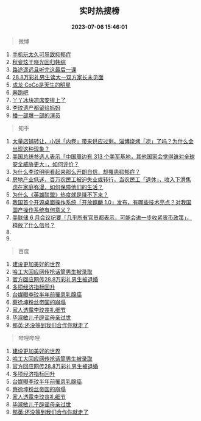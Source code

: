 <div align="center"><h2>实时热搜榜</h2><h4>2023-07-06 15:46:01</h4></div>

> 微博  

1. [手机玩太久可导致抑郁症](https://s.weibo.com/weibo?q=%23%E6%89%8B%E6%9C%BA%E7%8E%A9%E5%A4%AA%E4%B9%85%E5%8F%AF%E5%AF%BC%E8%87%B4%E6%8A%91%E9%83%81%E7%97%87%23&t=31&band_rank=1&Refer=top)<br />
2. [秋瓷炫于晓光回归韩综](https://s.weibo.com/weibo?q=%23%E7%A7%8B%E7%93%B7%E7%82%AB%E4%BA%8E%E6%99%93%E5%85%89%E5%9B%9E%E5%BD%92%E9%9F%A9%E7%BB%BC%23&t=31&band_rank=2&Refer=top)<br />
3. [路途遥远且听完这最后一课](https://s.weibo.com/weibo?q=%23%E8%B7%AF%E9%80%94%E9%81%A5%E8%BF%9C%E4%B8%94%E5%90%AC%E5%AE%8C%E8%BF%99%E6%9C%80%E5%90%8E%E4%B8%80%E8%AF%BE%23&t=31&band_rank=3&Refer=top)<br />
4. [28.8万彩礼男生读大一双方家长未见面](https://s.weibo.com/weibo?q=%2328.8%E4%B8%87%E5%BD%A9%E7%A4%BC%E7%94%B7%E7%94%9F%E8%AF%BB%E5%A4%A7%E4%B8%80%E5%8F%8C%E6%96%B9%E5%AE%B6%E9%95%BF%E6%9C%AA%E8%A7%81%E9%9D%A2%23&t=31&band_rank=4&Refer=top)<br />
5. [成龙 CoCo是天生的明星](https://s.weibo.com/weibo?q=%23%E6%88%90%E9%BE%99%20CoCo%E6%98%AF%E5%A4%A9%E7%94%9F%E7%9A%84%E6%98%8E%E6%98%9F%23&t=31&band_rank=5&Refer=top)<br />
6. [奔跑吧](https://s.weibo.com/weibo?q=%E5%A5%94%E8%B7%91%E5%90%A7&t=31&band_rank=6&Refer=top)<br />
7. [丫丫冰块凉席安排上了](https://s.weibo.com/weibo?q=%23%E4%B8%AB%E4%B8%AB%E5%86%B0%E5%9D%97%E5%87%89%E5%B8%AD%E5%AE%89%E6%8E%92%E4%B8%8A%E4%BA%86%23&t=31&band_rank=7&Refer=top)<br />
8. [李玟遗产都留给妈妈](https://s.weibo.com/weibo?q=%23%E6%9D%8E%E7%8E%9F%E9%81%97%E4%BA%A7%E9%83%BD%E7%95%99%E7%BB%99%E5%A6%88%E5%A6%88%23&t=31&band_rank=8&Refer=top)<br />
9. [播一部爆一部的演员](https://s.weibo.com/weibo?q=%23%E6%92%AD%E4%B8%80%E9%83%A8%E7%88%86%E4%B8%80%E9%83%A8%E7%9A%84%E6%BC%94%E5%91%98%23&t=31&band_rank=9&Refer=top)<br />

> 知乎  

1. [大量店铺转让，小饼「内卷」带来供应过剩，淄博烧烤「凉」了吗？为什么会出现这种现象？](https://www.zhihu.com/question/610461393)<br />
2. [美国总统参选人表示「中国周边有 313 个美军基地，其他国家会觉得谁对全球安全威胁更大」，如何评价？](https://www.zhihu.com/question/610542360)<br />
3. [为什么李玟明明看起来那么开朗自信，却罹患抑郁症？](https://www.zhihu.com/question/610557808)<br />
4. [房地产业低迷，百万农民工被迫失业或转行，当农民工「退休」，收入下滑焦虑在家庭弥漫，如何保障他们的生活？](https://www.zhihu.com/question/610633138)<br />
5. [为什么《英雄联盟》热度就是降不下来？](https://www.zhihu.com/question/582973653)<br />
6. [我国首个开源桌面操作系统「开放麒麟 1.0」发布，有哪些技术亮点？对我国国产操作系统有何意义？](https://www.zhihu.com/question/610513030)<br />
7. [美联储 6 月会议纪要「几乎所有官员都表示，可能会进一步收紧货币政策」，释放了什么信号？](https://www.zhihu.com/question/610625334)<br />
8. []()<br />
9. []()<br />

> 百度  

1. [建设更加美好的世界](https://www.baidu.com/s?wd=%E5%BB%BA%E8%AE%BE%E6%9B%B4%E5%8A%A0%E7%BE%8E%E5%A5%BD%E7%9A%84%E4%B8%96%E7%95%8C&sa=fyb_news&rsv_dl=fyb_news)<br />
2. [哈工大回应网传抢话筒男生被录取](https://www.baidu.com/s?wd=%E5%93%88%E5%B7%A5%E5%A4%A7%E5%9B%9E%E5%BA%94%E7%BD%91%E4%BC%A0%E6%8A%A2%E8%AF%9D%E7%AD%92%E7%94%B7%E7%94%9F%E8%A2%AB%E5%BD%95%E5%8F%96&sa=fyb_news&rsv_dl=fyb_news)<br />
3. [官方回应网传28.8万彩礼男生被退婚](https://www.baidu.com/s?wd=%E5%AE%98%E6%96%B9%E5%9B%9E%E5%BA%94%E7%BD%91%E4%BC%A028.8%E4%B8%87%E5%BD%A9%E7%A4%BC%E7%94%B7%E7%94%9F%E8%A2%AB%E9%80%80%E5%A9%9A&sa=fyb_news&rsv_dl=fyb_news)<br />
4. [多项经济指标回升](https://www.baidu.com/s?wd=%E5%A4%9A%E9%A1%B9%E7%BB%8F%E6%B5%8E%E6%8C%87%E6%A0%87%E5%9B%9E%E5%8D%87&sa=fyb_news&rsv_dl=fyb_news)<br />
5. [台媒曝李玟半年前罹患乳腺癌](https://www.baidu.com/s?wd=%E5%8F%B0%E5%AA%92%E6%9B%9D%E6%9D%8E%E7%8E%9F%E5%8D%8A%E5%B9%B4%E5%89%8D%E7%BD%B9%E6%82%A3%E4%B9%B3%E8%85%BA%E7%99%8C&sa=fyb_news&rsv_dl=fyb_news)<br />
6. [蔡徐坤粉丝帝国的崩塌](https://www.baidu.com/s?wd=%E8%94%A1%E5%BE%90%E5%9D%A4%E7%B2%89%E4%B8%9D%E5%B8%9D%E5%9B%BD%E7%9A%84%E5%B4%A9%E5%A1%8C&sa=fyb_news&rsv_dl=fyb_news)<br />
7. [家人透露李玟丧礼细节](https://www.baidu.com/s?wd=%E5%AE%B6%E4%BA%BA%E9%80%8F%E9%9C%B2%E6%9D%8E%E7%8E%9F%E4%B8%A7%E7%A4%BC%E7%BB%86%E8%8A%82&sa=fyb_news&rsv_dl=fyb_news)<br />
8. [毕淑敏儿子辟谣母亲过世](https://www.baidu.com/s?wd=%E6%AF%95%E6%B7%91%E6%95%8F%E5%84%BF%E5%AD%90%E8%BE%9F%E8%B0%A3%E6%AF%8D%E4%BA%B2%E8%BF%87%E4%B8%96&sa=fyb_news&rsv_dl=fyb_news)<br />
9. [那英:还没等到我们合作你就走了](https://www.baidu.com/s?wd=%E9%82%A3%E8%8B%B1%3A%E8%BF%98%E6%B2%A1%E7%AD%89%E5%88%B0%E6%88%91%E4%BB%AC%E5%90%88%E4%BD%9C%E4%BD%A0%E5%B0%B1%E8%B5%B0%E4%BA%86&sa=fyb_news&rsv_dl=fyb_news)<br />

> 哔哩哔哩  

1. [建设更加美好的世界](https://www.baidu.com/s?wd=%E5%BB%BA%E8%AE%BE%E6%9B%B4%E5%8A%A0%E7%BE%8E%E5%A5%BD%E7%9A%84%E4%B8%96%E7%95%8C&sa=fyb_news&rsv_dl=fyb_news)<br />
2. [哈工大回应网传抢话筒男生被录取](https://www.baidu.com/s?wd=%E5%93%88%E5%B7%A5%E5%A4%A7%E5%9B%9E%E5%BA%94%E7%BD%91%E4%BC%A0%E6%8A%A2%E8%AF%9D%E7%AD%92%E7%94%B7%E7%94%9F%E8%A2%AB%E5%BD%95%E5%8F%96&sa=fyb_news&rsv_dl=fyb_news)<br />
3. [官方回应网传28.8万彩礼男生被退婚](https://www.baidu.com/s?wd=%E5%AE%98%E6%96%B9%E5%9B%9E%E5%BA%94%E7%BD%91%E4%BC%A028.8%E4%B8%87%E5%BD%A9%E7%A4%BC%E7%94%B7%E7%94%9F%E8%A2%AB%E9%80%80%E5%A9%9A&sa=fyb_news&rsv_dl=fyb_news)<br />
4. [多项经济指标回升](https://www.baidu.com/s?wd=%E5%A4%9A%E9%A1%B9%E7%BB%8F%E6%B5%8E%E6%8C%87%E6%A0%87%E5%9B%9E%E5%8D%87&sa=fyb_news&rsv_dl=fyb_news)<br />
5. [台媒曝李玟半年前罹患乳腺癌](https://www.baidu.com/s?wd=%E5%8F%B0%E5%AA%92%E6%9B%9D%E6%9D%8E%E7%8E%9F%E5%8D%8A%E5%B9%B4%E5%89%8D%E7%BD%B9%E6%82%A3%E4%B9%B3%E8%85%BA%E7%99%8C&sa=fyb_news&rsv_dl=fyb_news)<br />
6. [蔡徐坤粉丝帝国的崩塌](https://www.baidu.com/s?wd=%E8%94%A1%E5%BE%90%E5%9D%A4%E7%B2%89%E4%B8%9D%E5%B8%9D%E5%9B%BD%E7%9A%84%E5%B4%A9%E5%A1%8C&sa=fyb_news&rsv_dl=fyb_news)<br />
7. [家人透露李玟丧礼细节](https://www.baidu.com/s?wd=%E5%AE%B6%E4%BA%BA%E9%80%8F%E9%9C%B2%E6%9D%8E%E7%8E%9F%E4%B8%A7%E7%A4%BC%E7%BB%86%E8%8A%82&sa=fyb_news&rsv_dl=fyb_news)<br />
8. [毕淑敏儿子辟谣母亲过世](https://www.baidu.com/s?wd=%E6%AF%95%E6%B7%91%E6%95%8F%E5%84%BF%E5%AD%90%E8%BE%9F%E8%B0%A3%E6%AF%8D%E4%BA%B2%E8%BF%87%E4%B8%96&sa=fyb_news&rsv_dl=fyb_news)<br />
9. [那英:还没等到我们合作你就走了](https://www.baidu.com/s?wd=%E9%82%A3%E8%8B%B1%3A%E8%BF%98%E6%B2%A1%E7%AD%89%E5%88%B0%E6%88%91%E4%BB%AC%E5%90%88%E4%BD%9C%E4%BD%A0%E5%B0%B1%E8%B5%B0%E4%BA%86&sa=fyb_news&rsv_dl=fyb_news)<br />
